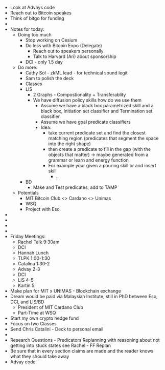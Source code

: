 - Look at Advays code
- Reach out to Bitcoin speakes
- Think of bitgo for funding
- 
- Notes for today:
    - Doing too much
        - Stop working on Cesium
        - Do less with Bitcoin Expo (Delegate)
            - Reach out to speakers personally
            - Talk to Harvard (Ari) about sponsorship
        - DCI - only 1.5 day
    - Do more:
        - Cathy Sol - zkML lead - for technical sound legit
        - Sam to polish the deck
        - Classes
        - LIS
            - 2 Graphs - Compostionality + Transferablity
            - We have diffusion policy skills how do we use them
                - Assume we have a black box parametrized skill and a black box, Initiation set classifier and Termination set classifier
                - Assume we have goal predicate classifiers
                - Idea:
                    - take current predicate set and find the closest matching region (predicates that segment the space into the right shape)
                    - then create a predicate to fill in the gap (with the objects that matter) -> maybe generated from a grammar or learn and energy function
                    - For example your given a pouring skill or and insert skill
                        - ..
        - BD
            - Make and Test predicates, add to TAMP
    - Potentials
        - MIT Bitcoin Club <> Cardano <> Unimas
        - WSQ
        - Project with Eso
- 
- 
- 
- 
- Friday Meetings:
    - Rachel Talk 9:30am
    - DCI
    - Hannah Lunch
    - TLPK 1:00-1:30
    - Catalina 1:30-2
    - Advay 2-3
    - DCI
    - LIS 4-5
    - Kartin 5
- Make plan for MIT x UNIMAS - Blockchain exchange
- Dream would be paid via Malaysian Institute, still in PhD between Eso, DCI, and LIS/BD
    - President of MIT Cardano Club
    - Part-Time at WSQ
- Start my own crypto hedge fund
- Focus on two Classes
- Send Chris Catalini - Deck to personal email
- 
- Research Questions - Predicators Replanning with reasoning about not getting into stuck states see Rachel - FF Replan
- Be sure that in every section claims are made and the reader knows what they should take away
- Advay code

